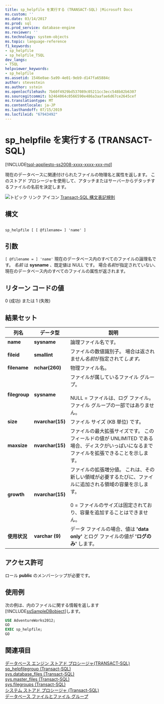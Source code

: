 ```yaml
---
title: sp_helpfile を実行する (TRANSACT-SQL) |Microsoft Docs
ms.custom: ''
ms.date: 03/14/2017
ms.prod: sql
ms.prod_service: database-engine
ms.reviewer: ''
ms.technology: system-objects
ms.topic: language-reference
f1_keywords:
- sp_helpfile
- sp_helpfile_TSQL
dev_langs:
- TSQL
helpviewer_keywords:
- sp_helpfile
ms.assetid: 1546e0ae-5a99-4e01-9eb9-d147fa65884c
author: stevestein
ms.author: sstein
ms.openlocfilehash: 7b60f4929bd537089c05211cc3ecc548b82b6307
ms.sourcegitcommit: b2464064c0566590e486a3aafae6d67ce2645cef
ms.translationtype: MT
ms.contentlocale: ja-JP
ms.lasthandoff: 07/15/2019
ms.locfileid: "67943492"
---
```

# <a name="sphelpfile-transact-sql"></a>sp_helpfile を実行する (TRANSACT-SQL)
[!INCLUDE[tsql-appliesto-ss2008-xxxx-xxxx-xxx-md](../../includes/tsql-appliesto-ss2008-xxxx-xxxx-xxx-md.md)]

  現在のデータベースに関連付けられたファイルの物理名と属性を返します。 このストアド プロシージャを使用して、アタッチまたはサーバーからデタッチするファイルの名前を決定します。  
  
 ![トピック リンク アイコン](../../database-engine/configure-windows/media/topic-link.gif "トピック リンク アイコン") [Transact-SQL 構文表記規則](../../t-sql/language-elements/transact-sql-syntax-conventions-transact-sql.md)  
  
## <a name="syntax"></a>構文  
  
```  
  
sp_helpfile [ [ @filename= ] 'name' ]  
```  
  
## <a name="arguments"></a>引数  
`[ @filename = ] 'name'` 現在のデータベース内のすべてのファイルの論理名です。 *名前* は **sysname** 、既定値は NULL です。 場合*名前*が指定されていない、現在のデータベース内のすべてのファイルの属性が返されます。  
  
## <a name="return-code-values"></a>リターン コードの値  
 0 (成功) または 1 (失敗)  
  
## <a name="result-sets"></a>結果セット  
  
|列名|データ型|説明|  
|-----------------|---------------|-----------------|  
|**name**|**sysname**|論理ファイル名です。|  
|**fileid**|**smallint**|ファイルの数値識別子。 場合は返されません*名前*が指定されて*します。*|  
|**filename**|**nchar(260)**|物理ファイル名。|  
|**filegroup**|**sysname**|ファイルが属しているファイル グループ。<br /><br /> NULL = ファイルは、ログ ファイル。 ファイル グループの一部ではありません。|  
|**size**|**nvarchar(15)**|ファイル サイズ (KB 単位) です。|  
|**maxsize**|**nvarchar(15)**|ファイルの最大拡張サイズです。 このフィールドの値が UNLIMITED である場合、ディスクがいっぱいになるまでファイルを拡張できることを示します。|  
|**growth**|**nvarchar(15)**|ファイルの拡張増分値。 これは、その新しい領域が必要するたびに、ファイルに追加される領域の容量を示します。<br /><br /> 0 = ファイルのサイズは固定されており、容量を追加することはできません。|  
|**使用状況**|**varchar (9)**|データ ファイルの場合、値は **'data only'** とログ ファイルの値が **'ログのみ'** します。|  
  
## <a name="permissions"></a>アクセス許可  
 ロール **public** のメンバーシップが必要です。  
  
## <a name="examples"></a>使用例  
 次の例は、内のファイルに関する情報を返します[!INCLUDE[ssSampleDBobject](../../includes/sssampledbobject-md.md)]します。  
  
```sql  
USE AdventureWorks2012;  
GO  
EXEC sp_helpfile;  
GO  
```  
  
## <a name="see-also"></a>関連項目  
 [データベース エンジン ストアド プロシージャ&#40;TRANSACT-SQL&#41;](../../relational-databases/system-stored-procedures/database-engine-stored-procedures-transact-sql.md)   
 [sp_helpfilegroup &#40;Transact-SQL&#41;](../../relational-databases/system-stored-procedures/sp-helpfilegroup-transact-sql.md)   
 [sys.database_files &#40;Transact-SQL&#41;](../../relational-databases/system-catalog-views/sys-database-files-transact-sql.md)   
 [sys.master_files &#40;Transact-SQL&#41;](../../relational-databases/system-catalog-views/sys-master-files-transact-sql.md)   
 [sys.filegroups &#40;Transact-SQL&#41;](../../relational-databases/system-catalog-views/sys-filegroups-transact-sql.md)   
 [システム ストアド プロシージャ &#40;Transact-SQL&#41;](../../relational-databases/system-stored-procedures/system-stored-procedures-transact-sql.md)   
 [データベース ファイルとファイル グループ](../../relational-databases/databases/database-files-and-filegroups.md)  
  
  
